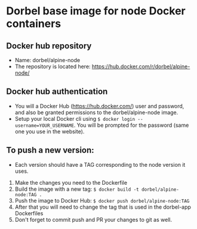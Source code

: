 # Dorbel base image for node Docker containers

## Docker hub repository
* Name: dorbel/alpine-node
* The repository is located here: https://hub.docker.com/r/dorbel/alpine-node/

## Docker hub authentication
* You will a Docker Hub (https://hub.docker.com/) user and password, and also be granted permissions to the dorbel/alpine-node image.
* Setup your local Docker cli using ``$ docker login --username=YOUR_USERNAME``. You will be prompted for the password (same one you use in the website).

## To push a new version:
* Each version should have a TAG corresponding to the node version it uses.
1. Make the changes you need to the Dockerfile
2. Build the image with a new tag: ``$ docker build -t dorbel/alpine-node:TAG .``
3. Push the image to Docker Hub: ``$ docker push dorbel/alpine-node:TAG``
4. After that you will need to change the tag that is used in the dorbel-app Dockerfiles
5. Don't forget to commit push and PR your changes to git as well.


